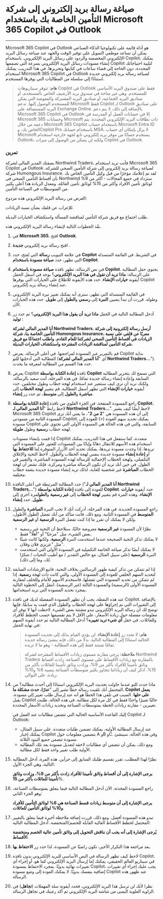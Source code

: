# صياغة رسالة بريد إلكتروني إلى شركة التأمين الخاصة بك باستخدام Microsoft 365 Copilot في Outlook
---
Microsoft 365 Copilot في Outlook هو أداة قائمة على تكنولوجيا الذكاء الصناعي يمكن أن تساعد موظفي التمويل على توفير الوقت والجهد عند صياغة رسائل البريد الإلكتروني المخصصة والردود على رسائل البريد الإلكتروني. باستخدام Copilot، يمكنك إنشاء مسودات رسائل البريد الإلكتروني بسرعة التي تصممها Copilot لتلبية احتياجاتك المحددة، دون الحاجة إلى قضاء ساعات في كتابتها وتحريرها. في هذا التدريب، يمكنك استخدام Microsoft 365 Copilot في Outlook لصياغة رسالة بريد إلكتروني جديدة استنادًا إلى سلسلة من المطالبات التي يوفرها المستخدم.

> **هام:** تتوفر سيناريوهات Copilot في Outlook فقط على صندوق البريد الأساسي للمستخدم. وهي غير متاحة في صندوق بريد الأرشيف الخاص بالمستخدم، أو صناديق البريد الجماعية، أو صناديق البريد المشتركة والمفوضة التي يمكن للمستخدم الوصول إليها. تدعم Microsoft فقط Copilot لـ Outlook على صناديق البريد المستضافة على Exchange Online. بالإضافة إلى ذلك، لا يتم دعم Microsoft 365 Copilot في Outlook إلا في حسابات العمل أو المدرسة في Microsoft 365 وحسابات Microsoft ذات نطاقات البريد الإلكتروني المحددة. يتم دعمه من خلال Microsoft 365 Copilot باستخدام حساب Microsoft Entra ID الخاص بك، وCopilot Pro باستخدام حسابك MSA. لا يزال بإمكان أي حساب Microsoft يستخدم حسابًا من موفر بريد إلكتروني تابع لجهة خارجية استخدام Outlook، ولكنه لن يتمكن من الوصول إلى ميزات Copilot في Outlook.

### تمرين

بصفتك المدير المالي لشركة Northwind Traders، فأنت تريد استخدام Microsoft 365 Copilot في Outlook لصياغة رسالة بريد إلكتروني إلى شركة التأمين الصحي للشركة، شركة Humongous Insurance. لقد تم إعلامك مؤخرًا من قبل وكيل التأمين الخاص بك بأن أقساط التأمين الصحي في Northwind ستزداد في جميع المجالات - أكثر من 9% لوثائق تأمين الأفراد وأكثر من 15% لوثائق تأمين العائلة. ومعدل الزيادة هذا أعلى بكثير من المتوسطات في الصناعة التأمين.

الغرض من رسالة البريد الإلكتروني هذه مزدوج:

للإعراب عن قلقك بشأن نسبة الزيادات.

طلب اجتماع مع فريق شركة التأمين لمناقشة المسألة واستكشاف الخيارات البديلة.

نفّذ الخطوات التالية لإنشاء رسالة البريد الإلكتروني هذه.

1.  في **Microsoft 365**، افتح **Outlook**.
2.  افتح رسالة بريد إلكتروني **جديدة** .
3.  في علامة التبويب **رسالة** التي تُفتح، حدد **Copilot** في الشريط. في القائمة المنسدلة التي تظهر، حدد **صياغة مسودة باستخدام Copilot**.
4.  في نص الرسالة، تظهر نافذة **صياغة مسودة باستخدام Copilot**. يحتوي حقل المطالبة على الرسالة: **ماذا تريد أن تقول في هذا البريد الإلكتروني**؟ يوجد في أسفل الحقل أيقونة **خيارات الإنشاء**. حدد هذه الأيقونة للاطلاع على الخيارات التي يوفرها Copilot عند إنشاء رسالة بريد إلكتروني.
5.  في القائمة المنسدلة التي تظهر، سترى أنه يمكنك تغيير نبرة البريد الإلكتروني وطوله. قررت أن تبدأ بتعيين **النبرة** إلى **رسمي** و**الطول** إلى **طويل**. حدد هذه الخيارات الآن.
6.  أدخل المطالبة التالية في الحقل **ماذا تريد أن يقول هذا البريد الإلكتروني**؟ ثم حدد زر **توليد** :
    
    **أنا المدير المالي لشركة Northwind Traders. أرسل رسالة إلكترونية إلى شركة التأمين الخاصة بنا، شركة Humongous Insurance، معربًا عن قلقي على نسبة الزيادات في أقساط التأمين الصحي لشركتنا للعام القادم. واطلب اجتماعًا مع فريق شركة التأمين لمناقشة الزيادات المقترحة واستكشاف الخيارات البديلة.** 
7.  قم بالتمرير عبر المسودة لمراجعتها. في أعلى الرسالة، يعرض Copilot بداية المطالبة التي أدخلتها للتو (أي "**أنا المدير المالي لشركة Northwind Traders...**"). حدد هذا القسم من المطالبة لمعرفة ما يحدث.
8.  يعرض Copilot نافذة **إعادة الكتابة بواسطة Copilot** التي تسمح لك بتحرير المطالبة السابقة وإعادة إنشاء رسالة جديدة تمامًا. في هذه المرحلة، أنت سعيد بالرسالة، ولكنك تريد أن ترى كيف ستتغير عند استخدام لهجة خطاب وطول مختلفين. حدد أيقونة **خيارات الإنشاء** التي تظهر أسفل المطالبة. قم بتغيير **لهجة الخطاب** إلى **مباشرة** و**الطول** إلى **متوسط**، ثم حدد زر **إنشاء**.
9.  راجع المسودة المنقحة. في الجزء العلوي من نافذة **إعادة الكتابة بواسطة Copilot**، لاحظ رابط "**أنا المدير المالي لـ Northwind Traders...**". لاحظ أيضًا كيف يشير Microsoft 365 Copilot إلى أن هذه المسودة هي "**2 من 2**"، ما يعني أنك ترى المسودة الثانية من مسودتي Copilot. يمكنك تحديد سهم العودة (&lt;) للعودة إلى مسودة Copilot السابقة، والتي في هذه الحالة هي المسودة الأولى التي تحتوي على لهجة خطاب **رسمية** وطول **طويلة**.
    
    إذا قمت بإنشاء مسودات Copilot متعددة، كما ستفعل في هذا التدريب، يمكنك استخدام هذه الأسهم للانتقال ذهابًا وإيابًا بين المسودات للعثور على المسودة التي تريدها. إذا وجدت مسودة تريدها، يمكنك تحديد أحد الأزرار المتوفرة إما **للاحتفاظ بها** أو **إعادة إنشاء** مسودة جديدة بنفس لهجة الخطاب والطول. لاحظ التحية والإغلاق التكميلي، ولهجة الخطاب الإجمالية للرسالة لهذه المسودة المباشرة، والتغيير في الطول. في حين أنك تريد أن تكون الرسالة مباشرة ومركزة، فإنك تشعر أن لهجة الخطاب **المباشرة** غير شخصية للغاية، لذلك تريد إنشاء مسودة جديدة بنغمة خطاب مختلفة.
10. حدد المطالبة المرتبطة في أعلى النافذة ("**أنا المدير المالي لـ Northwind Traders...**") للعودة إلى نافذة **إعادة الكتابة بواسطة Copilot**. حدد أيقونة **خيارات الإنشاء**، وهذه المرة قم بتغيير **لهجة الخطاب** إلى **غير رسمية** و**الطول**مرة أخرى إلى **طويل**. حدد **إنشاء**.
11. راجع المسودة الجديدة. في هذه المرحلة، أدركت أنك لا تحب النبرة **المباشرة** والطول **المتوسط** في المسودة الثانية. ومع ذلك، فأنت متأكد من أنك تفضل الطول الأطول، ولكن لا يمكنك أن تقرر ما إذا كنت تفضل النبرة **الرسمية** أو **غير الرسمية**.
     -  نظرًا لأن المسودة **غير الرسمية** معروضة حاليًا، ستلاحظ أن التحية غير رسمية بعض الشيء، مثل "مرحبًا" أو "أهلًا" فقط.
     -  لا يمكنك تذكر التحية الصحيحة عندما استخدمت النبرة **الرسمية**، ولكنها كانت شيئًا مثل "عزيزي فلان وفلان".
     -  لا يمكنك أيضًا تذكر صياغة الخاتمة التكميلية في المسودة الأولى التي استخدمت النبرة **الرسمية** (على سبيل المثال، مع خالص التقدير / مع أطيب التحيات / شكرًا لك، وما إلى ذلك).
12. إذا لم تتمكن من تذكر كيفية ظهور الرسالتين بخلاف التحية، فاتبع الإرشادات السابقة لتحديد السهم الخلفي للعودة إلى المسودة الأولى، والتي كانت ذات لهجة **رسمية**. إذا لم تتمكن من تحديد المسودة التي تفضلها، فاستخدم الأسهم للأمام وللخلف لمقارنة المسودة الأولى (الرسمية) والمسودة الثالثة (غير الرسمية). انتقل إلى الخطوة التالية بمجرد تحديد المسودة التي تريد استخدامها.
13. عند هذه النقطة، يجب أن تظهر المسودة المفضلة لديك في نافذة Copilot. بالإضافة إلى التغييرات التي تم إجراؤها على لهجة الخطاب والطول الذي قمت به سابقًا، فإنها توضح لك أن رسالة البريد الإلكتروني تبدو مشتتة بعض الشيء. لاحظت أنها لا توفر أي معلومات مفصلة حول زيادة الأسعار، على الأقل لا يتم تقسيمها حسب الخطط للأفراد وللعائلات. في حقل **أي شيء تريد تغييره**؟ أدخل المطالبة التالية ثم حدد أيقونة السهم في نهاية الحقل:
    
    > **هام:** لا تحدد زر **إعادة الإنشاء**. لن يؤدي القيام بذلك إلى تحديث المسودة الحالية استنادًا إلى المطالبة التالية. بدلًا من ذلك، فإنه ينشئ رسالة جديدة تمامًا تستند فقط إلى هذه المطالبة - وهو ما لا تريده.
    
    > **ملاحظة:** يرجى مقارنة مستوى زيادات الأقساط المقترحة لشركة Northwind Traders بالمقارنة مع زيادات الأقساط على مستوى الصناعة. زادت أقساط وثائق تأميننا للأفراد بأكثر من 9%، وزادت وثائق تأميننا للعائلات بأكثر من 15%. اذكر كيف أن زياداتنا تتجاوز بكثير متوسطات الصناعة بنسبة 6% و10% زيادة، على التوالي.
14. ماذا حدث للتو عندما حاولت تحديث البريد الإلكتروني استنادًا إلى أحدث مطالبة؟ من المحتمل أنك تلقيت رسالة خطأ تشير إلى "**عذرًا، حدث مشكلة ما. Copilot يعمل على حلها**. السبب في تلقي هذا الخطأ هو أنه عند إرسال طلب تغيير إلى مسودة، يقبل Copilot حاليًا تغييرًا واحدًا فقط في كل مرة لكل مطالبة. في هذه الحالة، طلبت تغييرين - مقارنة زيادات الخطة بمتوسطات الصناعة وتحديد زيادات الأسعار المحددة.
    
    إليك القاعدة الأساسية الحالية التي تتضمن مطالبات عند العمل في Copilot لـ Outlook:
    
    
     -  عند إرسال المطالبة الأولية، يمكنك تضمين طلبات متعددة. على سبيل المثال، يمكنك إخبار Copilot بتضمين معلومات حول A وB وC. وفي هذه الحالة، سينشئ مسودة تتضمن جميع البنود الثلاثة.
     -  ومع ذلك، يمكن أن تتضمن أي مطالبات لاحقة لتعديل مسودة بعد تلك المطالبة الأولية طلب تغيير واحد فقط لكل مطالبة.
     
15. نظرًا لهذا المطلب، تقرر تقسيم طلبك السابق إلى جزأين. هذه المرة، أدخل المطالبة التالية، وهي الجزء الأول:
    
    **يرجى الإشارة إلى أن أقساط وثائق تأميننا للأفراد زادت بأكثر من 9%، وزادت وثائق تأميننا للعائلات بأكثر من 15**%.
16. راجع المسودة المحدثة. الآن أدخل المطالبة التالية فيما يتعلق بمتوسطات الصناعة، وهو الجزء الثاني:
    
    **يرجى الإشارة إلى أن متوسط زيادات قسط الصناعة هي 6% لوثائق التأمين للأفراد و10% لوثائق التأمين للعائلات**.
17. تبدو هذه المسودة أفضل. ومع ذلك، قررت إضافة ملاحظة أخيرة فيما يتعلق بالتغيير المحتمل لخطط الأقساط العالية القابلة للخصم/المنخفضة. أدخل المطالبة التالية:
    
    **يُرجى الإشارة إلى أنه يجب أن نناقش التحويل إلى وثائق تأمين عالية الخصم ومنخفضة الأقساط**.
18. بعد مراجعة هذا التكرار الأخير، تكون راضيًا عن المسودة، لذا حدد زر **الاحتفاظ بها**.
19. لاحظ كيف تظهر الرسالة في النص الأساسي للبريد الإلكتروني بدون نافذة Copilot. في سيناريو العالم الحقيقي، يمكنك إما إرسال البريد الإلكتروني كما هو، أو إجراء أي تغييرات نهائية يدويًا. بمجرد الاحتفاظ بمسودة Copilot، يجب عليك إجراء أي تغييرات إضافية بنفسك يدويًا. لا يمكنك العودة إلى وضع مسودة Copilot عند ظهور هذه الرسالة.
20. نظرا لأنك لن ترسل هذا البريد الإلكتروني، فحدد أيقونة سلة المهملات (**تجاهل**) في الزاوية العلوية اليمنى من شاشة البريد الإلكتروني ثم أكد رغبتك في تجاهل الرسالة.
